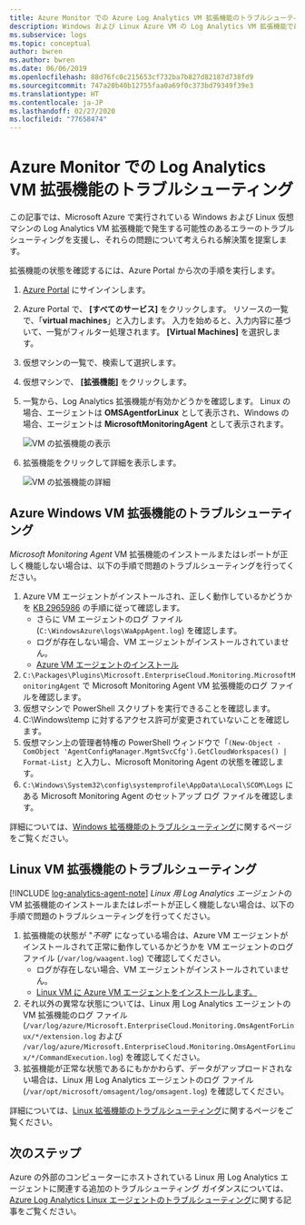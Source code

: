 ```yaml
---
title: Azure Monitor での Azure Log Analytics VM 拡張機能のトラブルシューティング | Microsoft Docs
description: Windows および Linux Azure VM の Log Analytics VM 拡張機能で最も一般的な問題の現象、原因、解決方法を説明します。
ms.subservice: logs
ms.topic: conceptual
author: bwren
ms.author: bwren
ms.date: 06/06/2019
ms.openlocfilehash: 88d76fc0c215653cf732ba7b827d82187d738fd9
ms.sourcegitcommit: 747a20b40b12755faa0a69f0c373bd79349f39e3
ms.translationtype: HT
ms.contentlocale: ja-JP
ms.lasthandoff: 02/27/2020
ms.locfileid: "77658474"
---
```

# <a name="troubleshooting-the-log-analytics-vm-extension-in-azure-monitor"></a>Azure Monitor での Log Analytics VM 拡張機能のトラブルシューティング
この記事では、Microsoft Azure で実行されている Windows および Linux 仮想マシンの Log Analytics VM 拡張機能で発生する可能性のあるエラーのトラブルシューティングを支援し、それらの問題について考えられる解決策を提案します。

拡張機能の状態を確認するには、Azure Portal から次の手順を実行します。

1. [Azure Portal](https://portal.azure.com) にサインインします。
2. Azure Portal で、 **[すべてのサービス]** をクリックします。 リソースの一覧で、「**virtual machines**」と入力します。 入力を始めると、入力内容に基づいて、一覧がフィルター処理されます。 **[Virtual Machines]** を選択します。
3. 仮想マシンの一覧で、検索して選択します。
3. 仮想マシンで、 **[拡張機能]** をクリックします。
4. 一覧から、Log Analytics 拡張機能が有効かどうかを確認します。  Linux の場合、エージェントは **OMSAgentforLinux** として表示され、Windows の場合、エージェントは **MicrosoftMonitoringAgent** として表示されます。

   ![VM の拡張機能の表示](./media/vmext-troubleshoot/log-analytics-vmview-extensions.png)

4. 拡張機能をクリックして詳細を表示します。 

   ![VM の拡張機能の詳細](./media/vmext-troubleshoot/log-analytics-vmview-extensiondetails.png)

## <a name="troubleshooting-azure-windows-vm-extension"></a>Azure Windows VM 拡張機能のトラブルシューティング

*Microsoft Monitoring Agent* VM 拡張機能のインストールまたはレポートが正しく機能しない場合は、以下の手順で問題のトラブルシューティングを行ってください。

1. Azure VM エージェントがインストールされ、正しく動作しているかどうかを [KB 2965986](https://support.microsoft.com/kb/2965986#mt1) の手順に従って確認します。
   * さらに VM エージェントのログ ファイル (`C:\WindowsAzure\logs\WaAppAgent.log`) を確認します。
   * ログが存在しない場合、VM エージェントがインストールされていません。
   * [Azure VM エージェントのインストール](../../azure-monitor/learn/quick-collect-azurevm.md#enable-the-log-analytics-vm-extension)
2. `C:\Packages\Plugins\Microsoft.EnterpriseCloud.Monitoring.MicrosoftMonitoringAgent` で Microsoft Monitoring Agent VM 拡張機能のログ ファイルを確認します。
3. 仮想マシンで PowerShell スクリプトを実行できることを確認します。
4. C:\Windows\temp に対するアクセス許可が変更されていないことを確認します。
5. 仮想マシン上の管理者特権の PowerShell ウィンドウで「`(New-Object -ComObject 'AgentConfigManager.MgmtSvcCfg').GetCloudWorkspaces() | Format-List`」と入力し、Microsoft Monitoring Agent の状態を確認します。
6. `C:\Windows\System32\config\systemprofile\AppData\Local\SCOM\Logs` にある Microsoft Monitoring Agent のセットアップ ログ ファイルを確認します。

詳細については、[Windows 拡張機能のトラブルシューティング](../../virtual-machines/extensions/oms-windows.md)に関するページをご覧ください。

## <a name="troubleshooting-linux-vm-extension"></a>Linux VM 拡張機能のトラブルシューティング
[!INCLUDE [log-analytics-agent-note](../../../includes/log-analytics-agent-note.md)] 
*Linux 用 Log Analytics エージェント*の VM 拡張機能のインストールまたはレポートが正しく機能しない場合は、以下の手順で問題のトラブルシューティングを行ってください。

1. 拡張機能の状態が "*不明*" になっている場合は、Azure VM エージェントがインストールされて正常に動作しているかどうかを VM エージェントのログ ファイル (`/var/log/waagent.log`) で確認してください。
   * ログが存在しない場合、VM エージェントがインストールされていません。
   * [Linux VM に Azure VM エージェントをインストールします。](../../azure-monitor/learn/quick-collect-azurevm.md#enable-the-log-analytics-vm-extension)
2. それ以外の異常な状態については、Linux 用 Log Analytics エージェントの VM 拡張機能のログ ファイル (`/var/log/azure/Microsoft.EnterpriseCloud.Monitoring.OmsAgentForLinux/*/extension.log` および `/var/log/azure/Microsoft.EnterpriseCloud.Monitoring.OmsAgentForLinux/*/CommandExecution.log`) を確認してください。
3. 拡張機能が正常な状態であるにもかかわらず、データがアップロードされない場合は、Linux 用 Log Analytics エージェントのログ ファイル (`/var/opt/microsoft/omsagent/log/omsagent.log`) を確認してください。

詳細については、[Linux 拡張機能のトラブルシューティング](../../virtual-machines/extensions/oms-linux.md)に関するページをご覧ください。

## <a name="next-steps"></a>次のステップ

Azure の外部のコンピューターにホストされている Linux 用 Log Analytics エージェントに関連する追加のトラブルシューティング ガイダンスについては、[Azure Log Analytics Linux エージェントのトラブルシューティング](agent-linux-troubleshoot.md)に関する記事をご覧ください。  
